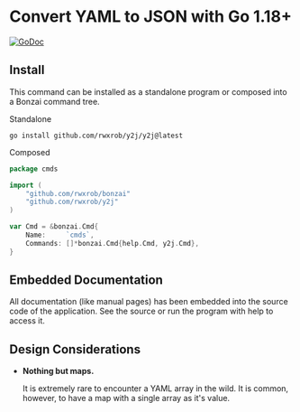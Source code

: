 # Convert YAML to JSON with Go 1.18+

[![GoDoc](https://godoc.org/github.com/rwxrob/y2j?status.svg)](https://godoc.org/github.com/rwxrob/y2j)

## Install

This command can be installed as a standalone program or composed into
a Bonzai command tree.

Standalone

```
go install github.com/rwxrob/y2j/y2j@latest
```

Composed

```go
package cmds

import (
	"github.com/rwxrob/bonzai"
	"github.com/rwxrob/y2j"
)

var Cmd = &bonzai.Cmd{
	Name:     `cmds`,
	Commands: []*bonzai.Cmd{help.Cmd, y2j.Cmd},
}
```

## Embedded Documentation

All documentation (like manual pages) has been embedded into the source
code of the application. See the source or run the program with help to
access it.

## Design Considerations

* **Nothing but maps.**

  It is extremely rare to encounter a YAML array in the wild. It is
  common, however, to have a map with a single array as it's value.
